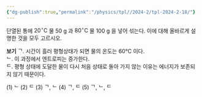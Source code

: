 ```yaml
---
{"dg-publish":true,"permalink":"/physics/tpl//2024-2/tpl-2024-2-18/"}
---
```


단열된 통에 $20^{\circ} \mathrm{C}$ 물 50 g 과 $80^{\circ} \mathrm{C}$ 물 100 g 을 넣어 섞는다. 이에 대해 올바르게 설명한 것을 모두 고르시오.

**보기**
ᄀ. 시간이 흘러 평형상태가 되면 물의 온도는 60°C 이다.  
ᄂ. 이 과정에서 엔트로피는 증가한다.  
ᄃ. 평형 상태에 도달한 물이 다시 처음 상태로 돌아 가지 않는 이유는 에너지가 보존되지 않기 때문이다.

(1) ᄂ
(2) ᄃ
(3) ᄀ, ᄂ
(4) ᄀ, ᄃ
(5) ᄀ, ᄂ, ᄃ